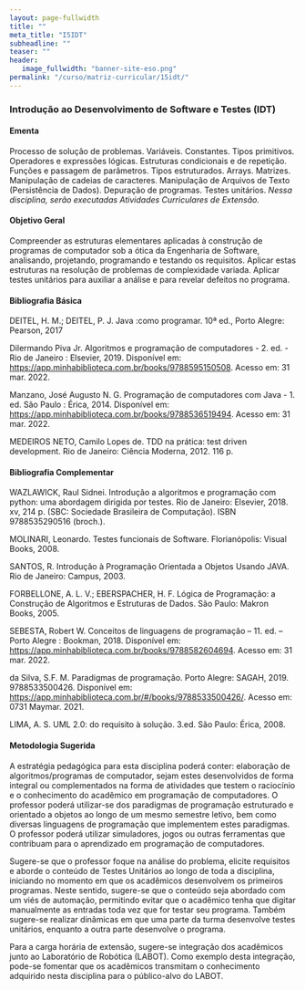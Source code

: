 ```yaml
---
layout: page-fullwidth
title: ""
meta_title: "I5IDT"
subheadline: ""
teaser: ""
header:
   image_fullwidth: "banner-site-eso.png"
permalink: "/curso/matriz-curricular/15idt/"
---
```


### Introdução ao Desenvolvimento de Software e Testes (IDT)

#### **Ementa**

Processo de solução de problemas. Variáveis. Constantes. Tipos primitivos. Operadores e expressões lógicas. Estruturas condicionais e de repetição. Funções e passagem de parâmetros. Tipos estruturados. Arrays. Matrizes. Manipulação de cadeias de caracteres. Manipulação de Arquivos de Texto (Persistência de Dados). Depuração de programas. Testes unitários. *Nessa disciplina, serão executadas Atividades Curriculares de Extensão.*

#### **Objetivo Geral**

Compreender as estruturas elementares aplicadas à construção de programas de computador sob a ótica da Engenharia de Software, analisando, projetando, programando e testando os requisitos. Aplicar estas estruturas na resolução de problemas de complexidade variada. Aplicar testes unitários para auxiliar a análise e para revelar defeitos no programa.  

#### **Bibliografia Básica**

DEITEL, H. M.; DEITEL, P. J. Java :como programar. 10ª ed., Porto Alegre: Pearson, 2017

Dilermando Piva Jr. Algoritmos e programação de computadores - 2. ed. - Rio de Janeiro : Elsevier, 2019. Disponível em: https://app.minhabiblioteca.com.br/books/9788595150508. Acesso em: 31 mar. 2022. 

Manzano, José Augusto N. G. Programação de computadores com Java - 1. ed. São Paulo : Érica, 2014.  Disponível em: https://app.minhabiblioteca.com.br/books/9788536519494. Acesso em: 31 mar. 2022.

MEDEIROS NETO, Camilo Lopes de. TDD na prática: test driven development. Rio de Janeiro: Ciência Moderna, 2012. 116 p. 

#### **Bibliografia Complementar**

WAZLAWICK, Raul Sidnei. Introdução a algoritmos e programação com python: uma abordagem dirigida por testes. Rio de Janeiro: Elsevier, 2018. xv, 214 p. (SBC: Sociedade Brasileira de Computação). ISBN 9788535290516 (broch.). 

MOLINARI, Leonardo. Testes funcionais de Software. Florianópolis: Visual Books, 2008. 

SANTOS, R. Introdução à Programação Orientada a Objetos Usando JAVA. Rio de Janeiro: Campus, 2003. 

FORBELLONE, A. L. V.; EBERSPACHER, H. F. Lógica de Programação: a Construção de Algoritmos e Estruturas de Dados. São Paulo: Makron Books, 2005. 

SEBESTA, Robert W. Conceitos de linguagens de programação – 11. ed. – Porto Alegre : Bookman, 2018. Disponível em: https://app.minhabiblioteca.com.br/books/9788582604694. Acesso em: 31 mar. 2022.

da Silva, S.F. M. Paradigmas de programação. Porto Alegre: SAGAH, 2019. 9788533500426. Disponível em: https://app.minhabiblioteca.com.br/#/books/9788533500426/. Acesso em: 0731 Maymar. 2021.

LIMA, A. S. UML 2.0: do requisito à solução. 3.ed. São Paulo: Érica, 2008. 

#### **Metodologia Sugerida**

A estratégia pedagógica para esta disciplina poderá conter: elaboração de algoritmos/programas de computador, sejam estes desenvolvidos de forma integral ou complementados na forma de atividades que testem o raciocínio e o conhecimento do acadêmico em programação de computadores. O professor poderá utilizar-se dos paradigmas de programação estruturado e orientado a objetos ao longo de um mesmo semestre letivo, bem como diversas linguagens de programação que implementem estes paradigmas. O professor poderá utilizar simuladores, jogos ou outras ferramentas que contribuam para o aprendizado em programação de computadores.  

Sugere-se que o professor foque na análise do problema, elicite requisitos e aborde o conteúdo de Testes Unitários ao longo de toda a disciplina, iniciando no momento em que os acadêmicos desenvolvem os primeiros programas. Neste sentido, sugere-se que o conteúdo seja abordado com um viés de automação, permitindo evitar que o acadêmico tenha que digitar manualmente as entradas toda vez que for testar seu programa. Também sugere-se realizar dinâmicas em que uma parte da turma desenvolve testes unitários, enquanto a outra parte desenvolve o programa. 

Para a carga horária de extensão, sugere-se integração dos acadêmicos junto ao Laboratório de Robótica (LABOT). Como exemplo desta integração, pode-se fomentar que os acadêmicos transmitam o conhecimento adquirido nesta disciplina para o público-alvo do LABOT.